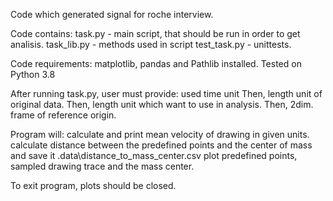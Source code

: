 Code which generated signal for roche interview.

Code contains:
task.py - main script, that should be run in order to get analisis.
task_lib.py - methods used in script
test_task.py - unittests.

Code requirements: matplotlib, pandas and Pathlib installed. Tested on Python 3.8

After running task.py, user must provide:
used time unit 
Then, length unit of original data.
Then, length unit which want to use in analysis.
Then, 2dim. frame of reference origin.

Program will: 
calculate and print mean velocity of drawing in given units.
calculate distance between the predefined points and the center of mass and save it .data\distance_to_mass_center.csv
plot predefined points, sampled drawing trace and the mass center.

To exit program, plots should be closed.







